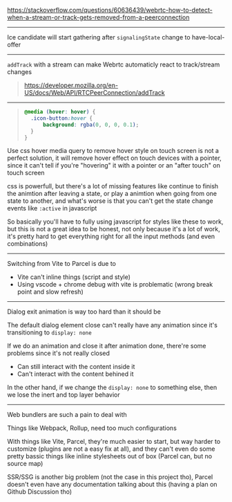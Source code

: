 https://stackoverflow.com/questions/60636439/webrtc-how-to-detect-when-a-stream-or-track-gets-removed-from-a-peerconnection

---

Ice candidate will start gathering after `signalingState` change to have-local-offer

---

`addTrack` with a stream can make Webrtc automaticly react to track/stream changes

> https://developer.mozilla.org/en-US/docs/Web/API/RTCPeerConnection/addTrack

---

> ```css
> @media (hover: hover) {
> 	.icon-button:hover {
> 		background: rgba(0, 0, 0, 0.1);
> 	}
> }
> ```

Use css hover media query to remove hover style on touch screen is not a perfect solution, it will remove hover effect on touch devices with a pointer, since it can't tell if you're "hovering" it with a pointer or an "after touch" on touch screen

css is powerfull, but there's a lot of missing features like continue to finish the animtion after leaving a state, or play a animtion when going from one state to another, and what's worse is that you can't get the state change events like `:active` in javascript

So basically you'll have to fully using javascript for styles like these to work, but this is not a great idea to be honest, not only because it's a lot of work, it's pretty hard to get everything right for all the input methods (and even combinations)

---

Switching from Vite to Parcel is due to

- Vite can't inline things (script and style)
- Using vscode + chrome debug with vite is problematic (wrong break point and slow refresh)

---

Dialog exit animation is way too hard than it should be

The default dialog element close can't really have any animation since it's transitioning to `display: none`

If we do an animation and close it after animation done, there're some problems since it's not really closed

- Can still interact with the content inside it
- Can't interact with the content behined it

In the other hand, if we change the `display: none` to something else, then we lose the inert and top layer behavior

---

Web bundlers are such a pain to deal with

Things like Webpack, Rollup, need too much configurations

With things like Vite, Parcel, they're much easier to start, but way harder to customize (plugins are not a easy fix at all), and they can't even do some pretty bassic things like inline stylesheets out of box (Parcel can, but no source map)

SSR/SSG is another big problem (not the case in this project tho), Parcel doesn't even have any documentation talking about this (having a plan on Github Discussion tho)
